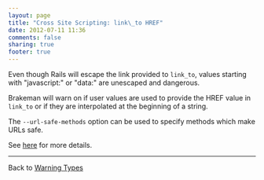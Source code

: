 ```yaml
---
layout: page
title: "Cross Site Scripting: link\_to HREF"
date: 2012-07-11 11:36
comments: false
sharing: true
footer: true
---
```


Even though Rails will escape the link provided to `link_to`, values starting with "javascript:" or "data:" are unescaped and dangerous.

Brakeman will warn on if user values are used to provide the HREF value in `link_to` or if they are interpolated at the beginning of a string.

The `--url-safe-methods` option can be used to specify methods which make URLs safe. 

See [here](https://github.com/presidentbeef/brakeman/pull/45) for more details.

---
Back to [Warning Types](/docs/warning_types)
